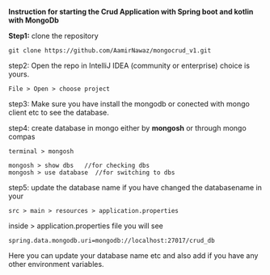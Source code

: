 **Instruction for starting the Crud Application with Spring boot and kotlin with MongoDb**



**Step1:**
    clone the repository
    
    git clone https://github.com/AamirNawaz/mongocrud_v1.git


step2:
 Open the repo in IntelliJ IDEA (community or enterprise) choice is yours.
    
    File > Open > choose project

step3:
    Make sure you have install the mongodb or conected with mongo client etc
to see the database.


step4:
create database in mongo either by **mongosh** or through mongo compas

    terminal > mongosh
             
    mongosh > show dbs   //for checking dbs
    mongosh > use database  //for switching to dbs


step5:
update the database name if you have changed the databasename in your

    src > main > resources > application.properties
    

inside > application.properties file you will see

    spring.data.mongodb.uri=mongodb://localhost:27017/crud_db
Here you can update your database name etc and also add if you have any other environment variables.